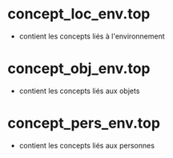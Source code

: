 # concept_loc_env.top 
  - contient les concepts liés à l'environnement

# concept_obj_env.top
  - contient les concepts liés aux objets

# concept_pers_env.top
  - contient les concepts liés aux personnes
